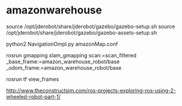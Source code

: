 # amazonwarehouse

source /opt/jderobot/share/jderobot/gazebo/gazebo-setup.sh
source /opt/jderobot/share/jderobot/gazebo/gazebo-assets-setup.sh

python2 NavigationOmpl.py amazonMap.conf 

rosrun gmapping slam_gmapping scan:=scan_filtered _base_frame:=amazon_warehouse_robot/base _odom_frame:=amazon_warehouse_robot/base

rosrun tf view_frames

http://www.theconstructsim.com/ros-projects-exploring-ros-using-2-wheeled-robot-part-1/